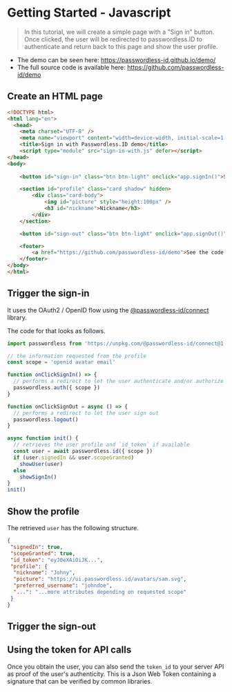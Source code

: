 Getting Started - Javascript
============================

> In this tutorial, we will create a simple page with a "Sign in" button.
> Once clicked, the user will be redirected to passwordless.ID to authenticate and return back to this page and show the user profile.

- The demo can be seen here: https://passwordless-id.github.io/demo/
- The full source code is available here: https://github.com/passwordless-id/demo

Create an HTML page
-------------------

```html
<!DOCTYPE html>
<html lang="en">
  <head>
    <meta charset="UTF-8" />
    <meta name="viewport" content="width=device-width, initial-scale=1.0" />
    <title>Sign in with Passwordless.ID demo</title>
    <script type="module" src="sign-in-with.js" defer></script>
</head>
<body>
    
    <button id="sign-in" class="btn btn-light" onclick="app.signIn()">Sign In</button>

    <section id="profile" class="card shadow" hidden>
        <div class="card-body">
            <img id="picture" style="height:100px" />
            <h3 id="nickname">Nickname</h3>
        </div>
    </section>

    <button id="sign-out" class="btn btn-light" onclick="app.signOut()" hidden>Sign Out</button>

    <footer>
        <a href="https://github.com/passwordless-id/demo">See the code on GitHub</a>
    </footer>
</body>
</html>
```


Trigger the sign-in
--------------------

It uses the OAuth2 / OpenID flow using the [@passwordless-id/connect](https://github.com/passwordless-id/connect) library.


The code for that looks as follows.

```js
import passwordless from 'https://unpkg.com/@passwordless-id/connect@1.2.0/dist/connect.min.js'

// the information requested from the profile
const scope = 'openid avatar email'

function onClickSignIn() => {
  // performs a redirect to let the user authenticate and/or authorize this app
  passwordless.auth({ scope })
}

function onClickSignOut = async () => {
  // performs a redirect to let the user sign out
  passwordless.logout()
}

async function init() {
  // retrieves the user profile and `id_token` if available
  const user = await passwordless.id({ scope })
  if (user.signedIn && user.scopeGranted)
    showUser(user)
  else
    showSignIn()
}
init()
```

Show the profile
----------------

The retrieved `user` has the following structure.

```json
{
 "signedIn": true,
 "scopeGranted": true,
 "id_token": "eyJ0eXAiOiJK...",
 "profile": {
  "nickname": "Johny",
  "picture": "https://ui.passwordless.id/avatars/sam.svg",
  "preferred_username": "johndoe",
  "...": "...more attributes depending on requested scope"
 }
}
```

Trigger the sign-out
--------------------

Using the token for API calls
-----------------------------

Once you obtain the user, you can also send the `token_id` to your server API as proof of the user's authenticity. This is a Json Web Token containing a signature that can be verified by common libraries.